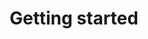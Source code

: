 ---
title: "Getting started"
# meta description
description: ""
layout: getting-started
weight: 2
draft: false
---